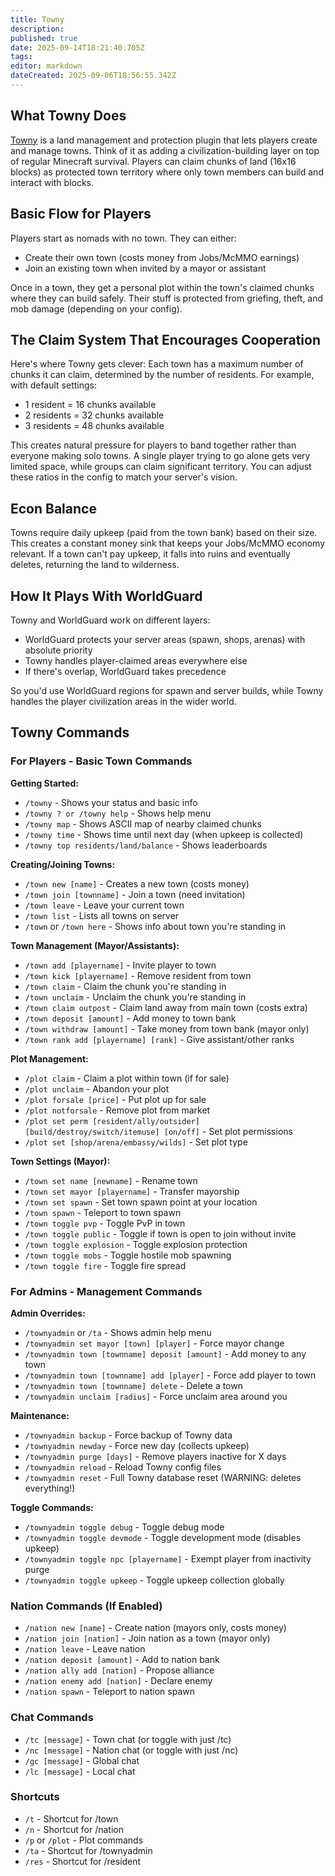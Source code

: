 ```yaml
---
title: Towny
description: 
published: true
date: 2025-09-14T18:21:40.705Z
tags: 
editor: markdown
dateCreated: 2025-09-06T18:56:55.342Z
---
```


## What Towny Does

[Towny](https://townyadvanced.github.io/) is a land management and protection plugin that lets players create and manage towns. Think of it as adding a civilization-building layer on top of regular Minecraft survival. Players can claim chunks of land (16x16 blocks) as protected town territory where only town members can build and interact with blocks.

## Basic Flow for Players

Players start as nomads with no town. They can either:
- Create their own town (costs money from Jobs/McMMO earnings)
- Join an existing town when invited by a mayor or assistant

Once in a town, they get a personal plot within the town's claimed chunks where they can build safely. Their stuff is protected from griefing, theft, and mob damage (depending on your config).

## The Claim System That Encourages Cooperation

Here's where Towny gets clever: Each town has a maximum number of chunks it can claim, determined by the number of residents. For example, with default settings:
- 1 resident = 16 chunks available
- 2 residents = 32 chunks available  
- 3 residents = 48 chunks available

This creates natural pressure for players to band together rather than everyone making solo towns. A single player trying to go alone gets very limited space, while groups can claim significant territory. You can adjust these ratios in the config to match your server's vision.

## Econ Balance

Towns require daily upkeep (paid from the town bank) based on their size. This creates a constant money sink that keeps your Jobs/McMMO economy relevant. If a town can't pay upkeep, it falls into ruins and eventually deletes, returning the land to wilderness.

## How It Plays With WorldGuard

Towny and WorldGuard work on different layers:
- WorldGuard protects your server areas (spawn, shops, arenas) with absolute priority
- Towny handles player-claimed areas everywhere else
- If there's overlap, WorldGuard takes precedence

So you'd use WorldGuard regions for spawn and server builds, while Towny handles the player civilization areas in the wider world.



## Towny Commands

### For Players - Basic Town Commands

**Getting Started:**
- `/towny` - Shows your status and basic info
- `/towny ? or /towny help` - Shows help menu
- `/towny map` - Shows ASCII map of nearby claimed chunks
- `/towny time` - Shows time until next day (when upkeep is collected)
- `/towny top residents/land/balance` - Shows leaderboards

**Creating/Joining Towns:**
- `/town new [name]` - Creates a new town (costs money)
- `/town join [townname]` - Join a town (need invitation)
- `/town leave` - Leave your current town
- `/town list` - Lists all towns on server
- `/town` or `/town here` - Shows info about town you're standing in

**Town Management (Mayor/Assistants):**
- `/town add [playername]` - Invite player to town
- `/town kick [playername]` - Remove resident from town
- `/town claim` - Claim the chunk you're standing in
- `/town unclaim` - Unclaim the chunk you're standing in
- `/town claim outpost` - Claim land away from main town (costs extra)
- `/town deposit [amount]` - Add money to town bank
- `/town withdraw [amount]` - Take money from town bank (mayor only)
- `/town rank add [playername] [rank]` - Give assistant/other ranks

**Plot Management:**
- `/plot claim` - Claim a plot within town (if for sale)
- `/plot unclaim` - Abandon your plot
- `/plot forsale [price]` - Put plot up for sale
- `/plot notforsale` - Remove plot from market
- `/plot set perm [resident/ally/outsider] [build/destroy/switch/itemuse] [on/off]` - Set plot permissions
- `/plot set [shop/arena/embassy/wilds]` - Set plot type

**Town Settings (Mayor):**
- `/town set name [newname]` - Rename town
- `/town set mayor [playername]` - Transfer mayorship
- `/town set spawn` - Set town spawn point at your location
- `/town spawn` - Teleport to town spawn
- `/town toggle pvp` - Toggle PvP in town
- `/town toggle public` - Toggle if town is open to join without invite
- `/town toggle explosion` - Toggle explosion protection
- `/town toggle mobs` - Toggle hostile mob spawning
- `/town toggle fire` - Toggle fire spread

### For Admins - Management Commands

**Admin Overrides:**
- `/townyadmin` or `/ta` - Shows admin help menu
- `/townyadmin set mayor [town] [player]` - Force mayor change
- `/townyadmin town [townname] deposit [amount]` - Add money to any town
- `/townyadmin town [townname] add [player]` - Force add player to town
- `/townyadmin town [townname] delete` - Delete a town
- `/townyadmin unclaim [radius]` - Force unclaim area around you

**Maintenance:**
- `/townyadmin backup` - Force backup of Towny data
- `/townyadmin newday` - Force new day (collects upkeep)
- `/townyadmin purge [days]` - Remove players inactive for X days
- `/townyadmin reload` - Reload Towny config files
- `/townyadmin reset` - Full Towny database reset (WARNING: deletes everything!)

**Toggle Commands:**
- `/townyadmin toggle debug` - Toggle debug mode
- `/townyadmin toggle devmode` - Toggle development mode (disables upkeep)
- `/townyadmin toggle npc [playername]` - Exempt player from inactivity purge
- `/townyadmin toggle upkeep` - Toggle upkeep collection globally

### Nation Commands (If Enabled)

- `/nation new [name]` - Create nation (mayors only, costs money)
- `/nation join [nation]` - Join nation as a town (mayor only)
- `/nation leave` - Leave nation
- `/nation deposit [amount]` - Add to nation bank
- `/nation ally add [nation]` - Propose alliance
- `/nation enemy add [nation]` - Declare enemy
- `/nation spawn` - Teleport to nation spawn

### Chat Commands

- `/tc [message]` - Town chat (or toggle with just /tc)
- `/nc [message]` - Nation chat (or toggle with just /nc)
- `/gc [message]` - Global chat
- `/lc [message]` - Local chat

### Shortcuts

- `/t` - Shortcut for /town
- `/n` - Shortcut for /nation
- `/p` or `/plot` - Plot commands
- `/ta` - Shortcut for /townyadmin
- `/res` - Shortcut for /resident
